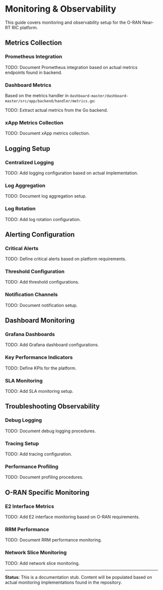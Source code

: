 # Monitoring & Observability

This guide covers monitoring and observability setup for the O-RAN Near-RT RIC platform.

## Metrics Collection

### Prometheus Integration

TODO: Document Prometheus integration based on actual metrics endpoints found in backend.

### Dashboard Metrics

Based on the metrics handler in `dashboard-master/dashboard-master/src/app/backend/handler/metrics.go`:

TODO: Extract actual metrics from the Go backend.

### xApp Metrics Collection

TODO: Document xApp metrics collection.

## Logging Setup

### Centralized Logging

TODO: Add logging configuration based on actual implementation.

### Log Aggregation

TODO: Document log aggregation setup.

### Log Rotation

TODO: Add log rotation configuration.

## Alerting Configuration

### Critical Alerts

TODO: Define critical alerts based on platform requirements.

### Threshold Configuration

TODO: Add threshold configurations.

### Notification Channels

TODO: Document notification setup.

## Dashboard Monitoring

### Grafana Dashboards

TODO: Add Grafana dashboard configurations.

### Key Performance Indicators

TODO: Define KPIs for the platform.

### SLA Monitoring

TODO: Add SLA monitoring setup.

## Troubleshooting Observability

### Debug Logging

TODO: Document debug logging procedures.

### Tracing Setup

TODO: Add tracing configuration.

### Performance Profiling

TODO: Document profiling procedures.

## O-RAN Specific Monitoring

### E2 Interface Metrics

TODO: Add E2 interface monitoring based on O-RAN requirements.

### RRM Performance

TODO: Document RRM performance monitoring.

### Network Slice Monitoring

TODO: Add network slice monitoring.

---

**Status**: This is a documentation stub. Content will be populated based on actual monitoring implementations found in the repository.